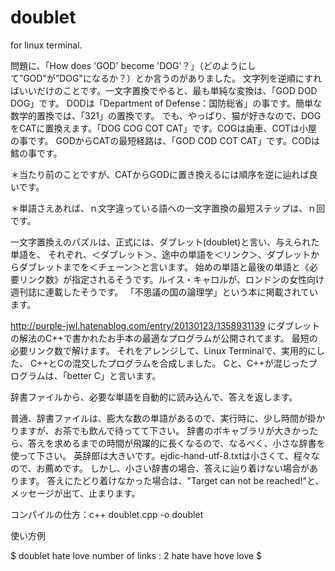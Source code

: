 # doublet

for linux terminal.

問題に、「How does 'GOD' become 'DOG'？」（どのようにして”GOD"が”DOG"になるか？）とか言うのがありました。
文字列を逆順にすればいいだけのことです。一文字置換でやると、最も単純な変換は、「GOD DOD DOG」です。
DODは「Department of Defense：国防総省」の事です。簡単な数学的置換では、「321」の置換です。
でも、やっぱり、猫が好きなので、DOGをCATに置換えます。「DOG COG COT CAT」です。COGは歯車、COTは小屋の事です。
GODからCATの最短経路は、「GOD COD COT CAT」です。CODは鱈の事です。

＊当たり前のことですが、CATからGODに置き換えるには順序を逆に辿れば良いです。

＊単語さえあれば、ｎ文字違っている語への一文字置換の最短ステップは、ｎ回です。

一文字置換えのパズルは、正式には、ダブレット(doublet)と言い、与えられた単語を、
それぞれ、＜ダブレット＞、途中の単語を＜リンク＞、ダブレットからダブレットまでを＜チェーン＞と言います。
始めの単語と最後の単語と《必要リンク数》が指定されるそうです。ルイス・キャロルが、ロンドンの女性向け週刊誌に連載したそうです。
「不思議の国の論理学」という本に掲載されています。

http://purple-jwl.hatenablog.com/entry/20130123/1358931139
にダブレットの解法のC++で書かれたお手本の最適なプログラムが公開されてます。
最短の必要リンク数で解けます。
それをアレンジして、Linux Terminalで、実用的にした、
C++とCの混交したプログラムを合成しました。
Cと、C++が混じったプログラムは、「better C」と言います。

辞書ファイルから、必要な単語を自動的に読み込んで、答えを返します。

普通、辞書ファイルは、膨大な数の単語があるので、実行時に、少し時間が掛かりますが、お茶でも飲んで待ってて下さい。
辞書のボキャブラリが大きかったら、答えを求めるまでの時間が飛躍的に長くなるので、なるべく、小さな辞書を使って下さい。
英辞郎は大きいです。ejdic-hand-utf-8.txtは小さくて、程々なので、お薦めです。
しかし、小さい辞書の場合、答えに辿り着けない場合があります。
答えにたどり着けなかった場合は、"Target can not be reached!"と、メッセージが出て、止まります。

コンパイルの仕方：c++ doublet.cpp -o doublet

使い方例

$ doublet hate love
number of links : 2
hate
have
hove
love
$
